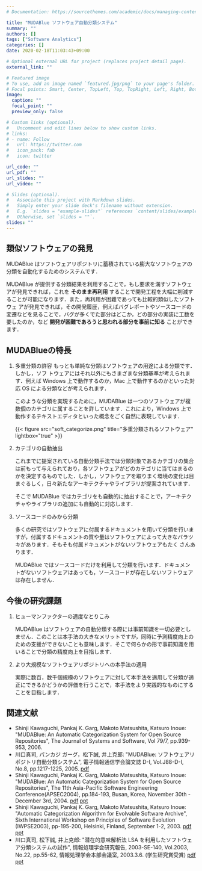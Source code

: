 ```yaml
---
# Documentation: https://sourcethemes.com/academic/docs/managing-content/

title: "MUDABlue ソフトウェア自動分類システム"
summary: ""
authors: []
tags: ["Software Analytics"]
categories: []
date: 2020-02-18T11:03:43+09:00

# Optional external URL for project (replaces project detail page).
external_link: ""

# Featured image
# To use, add an image named `featured.jpg/png` to your page's folder.
# Focal points: Smart, Center, TopLeft, Top, TopRight, Left, Right, BottomLeft, Bottom, BottomRight.
image:
  caption: ""
  focal_point: ""
  preview_only: false

# Custom links (optional).
#   Uncomment and edit lines below to show custom links.
# links:
# - name: Follow
#   url: https://twitter.com
#   icon_pack: fab
#   icon: twitter

url_code: ""
url_pdf: ""
url_slides: ""
url_video: ""

# Slides (optional).
#   Associate this project with Markdown slides.
#   Simply enter your slide deck's filename without extension.
#   E.g. `slides = "example-slides"` references `content/slides/example-slides.md`.
#   Otherwise, set `slides = ""`.
slides: ""
---
```


## 類似ソフトウェアの発見
MUDABlue はソフトウェアリポジトリに蓄積されている膨大なソフトウェアの分類を自動化するためのシステムです．

MUDABlue が提供する分類結果を利用することで，もし要求を満すソフトウェアが発見できれば，これを **そのまま再利用** することで開発工程を大幅に削減することが可能になります．また，再利用が困難であっても比較的類似したソフトウェ アが発見できれば，その開発履歴，例えばバグレポートやソースコードの変遷などを見ることで，バグが多くでた部分はどこか，どの部分の実装に工数を要したのか，など **開発が困難であろうと思われる部分を事前に知る** ことができます．

## MUDABlueの特長
1. 多重分類の許容
    もっとも単純な分類はソフトウェアの用途による分類です．しかし，ソフ トウェアにはそれ以外にもさまざまな分類基準が考えられます．例えば Windows 上で動作するのか，Mac 上で動作するのかといった対応 OS による分類などが考えられます．

    このような分類を実現するために，MUDABlue は一つのソフトウェアが複 数個のカテゴリに属することを許しています．これにより，Windows 上で動作するテキストエディタといった概念をごく自然に表現しています．

    {{< figure src="soft_categorize.png" title="多重分類されるソフトウェア" lightbox="true" >}}

2. カテゴリの自動抽出

    これまでに提案されている自動分類手法では分類対象であるカテゴリの集合は前もって与えられており，各ソフトウェアがどのカテゴリに当てはまるのかを決定するものでした．しかし，ソフトウェアを取りまく環境の変化は目まぐるしく，日々新たなアーキテクチャやライブラリが提案されています．

    そこで MUDABlue ではカテゴリをも自動的に抽出することで，アーキテクチャやライブラリの追加にも自動的に対応します．

3. ソースコードのみから分類

    多くの研究ではソフトウェアに付属するドキュメントを用いて分類を行いますが，付属するドキュメントの質や量はソフトウェアによって大きなバラツキがあります．そもそも付属ドキュメントがないソフトウェアもたく さんあります．

    MUDABlue ではソースコードだけを利用して分類を行います．ドキュメン トがないソフトウェアはあっても，ソースコードが存在しないソフトウェアは存在しません．

## 今後の研究課題
1. ヒューマンファクターの適度なとりこみ

    MUDABlue はソフトウェアの自動分類する際には事前知識を一切必要としません．このことは本手法の大きなメリットですが，同時に予測精度向上のための支援ができないことも意味します．そこで何らかの形で事前知識を用いることで分類の精度向上を目指します．

2. より大規模なソフトウェアリポジトリへの本手法の適用

    実際に数百，数千個規模のソフトウェアに対して本手法を適用して分類が適正にできるかどうかの評価を行うことで，本手法をより実践的なものにすることを目指します．

## 関連文献
- Shinji Kawaguchi, Pankaj K. Garg, Makoto Matsushita, Katsuro Inoue: "MUDABlue: An Automatic Categorization System for Open Source Repositories", The Journal of Systems and Software, Vol 79/7, pp.939-953, 2006.
- 川口真司, パンカジ ガーグ，松下誠, 井上克郎: "MUDABlue: ソフトウェアリポジトリ自動分類システム", 電子情報通信学会論文誌 D-I, Vol.J88-D-I, No.8, pp.1217-1225, 2005. [pdf](525.pdf)
- Shinji Kawaguchi, Pankaj K. Garg, Makoto Matsushita, Katsuro Inoue: "MUDABlue: An Automatic Categorization System for Open Source Repositories", The 11th Asia-Pacific Software Engineering Conference(APSEC2004), pp.184-193, Busan, Korea, November 30th - December 3rd, 2004. [pdf](506.pdf) [ppt](506.ppt)
- Shinji Kawaguchi, Pankaj K. Garg, Makoto Matsushita, Katsuro Inoue: "Automatic Categorization Algorithm for Evolvable Software Archive", Sixth International Workshop on Principles of Software Evolution (IWPSE2003), pp-195-200, Helsinki, Finland, September 1-2, 2003. [pdf](438.pdf) [ppt](438.ppt)
- 川口真司, 松下誠, 井上克郎: "潜在的意味解析法 LSA を利用したソフトウェア分類システムの試作", 情報処理学会研究報告, 2003-SE-140, Vol.2003, No.22, pp.55-62, 情報処理学会本部会議室, 2003.3.6. (学生研究賞受賞) [pdf](414.pdf) [ppt](414.ppt)

